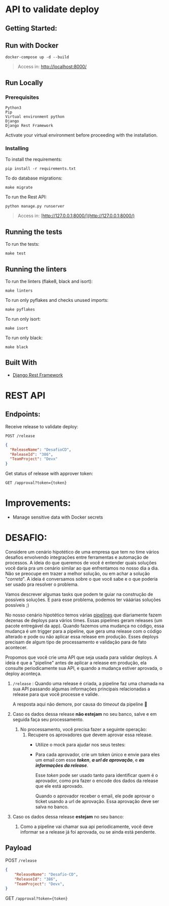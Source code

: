 # API to validate deploy

## []()Getting Started:

## Run with Docker

```
docker-compose up -d --build
```

> Access in: [http://localhost:8000/](http://localhost:8000/)

## Run Locally

### []()Prerequisites

```
Python3
Pip
Virtual environment python
Django
Django Rest Framework
```

Activate your virtual environment before proceeding with the installation.

### []()Installing

To install the requirements:

```
pip install -r requirements.txt
```

To do database migrations:

```
make migrate
```

To run the Rest API:

```
python manage.py runserver
```

> Access in: [http://127.0.0.1:8000/](http://127.0.0.1:8000/)

## []()Running the tests

To run the tests:

```
make test
```

## []()Running the linters

To run the linters (flake8, black and isort):

```
make linters
```

To run only pyflakes and checks unused imports:

```
make pyflakes
```

To run only isort:

```
make isort
```

To run only black:

```
make black
```

## []()Built With

- [Django Rest Framework](https://www.django-rest-framework.org/)

# REST API

## Endpoints:

Receive release to validate deploy:

`POST /release`

```json
{
  "ReleaseName": "DesafioCD",
  "ReleaseId": "386",
  "TeamProject": "Devx"
}
```

Get status of release with approver token:

`GET /approval?token={token}`

# Improvements:

- Manage sensitive data with Docker secrets


# DESAFIO:

Considere um cenário hipotético de uma empresa que tem no time vários desafios envolvendo integrações entre ferramentas e automação de processos. A ideia do que queremos de você é entender quais soluções você daria pra um cenário similar ao que enfrentamos no nosso dia a dia. Não se preocupe em trazer a melhor solução, ou em achar a solução "*correta*". A ideia é conversamos sobre o que você sabe e o que poderia ser usado pra resolver o problema. 

Vamos descrever algumas tasks que podem te guiar na construção de possíveis soluções. E para esse problema, podemos ter vááárias soluções possíveis ;) 

No nosso cenário hipotético temos várias [pipelines](https://docs.microsoft.com/en-us/azure/devops/pipelines/release/?view=azure-devops) que diariamente fazem dezenas de deploys para vários times. Essas pipelines geram releases (um pacote entregável da app). Quando fazemos uma mudança no código, essa mudança é um trigger para a pipeline, que gera uma release com o código alterado e pode ou não aplicar essa release em produção. Esses deploys precisam de algum tipo de processamento e validação para de fato acontecer.

Propomos que você crie uma API que seja usada para validar deploys. A ideia é que a "pipeline" antes de aplicar a release em produção, ela consulte periodicamente sua API, e quando a mudança estiver aprovada, o deploy aconteça.


1. `/release` : Quando uma release é criada, a pipeline faz uma chamada na sua API passando algumas informações principais relacionadas a release para que você processe e valide. 

    A resposta aqui não demore, por causa do *timeout* da pipeline 🤔


2. Caso os dados dessa release **não estejam** no seu banco, salve e em seguida faça seu processamento. 
    1. No processamento, você precisa fazer a seguinte operação:
        1. Recupere os aprovadores que devem aprovar essa release.
            - Utilize o mock para ajudar nos seus testes:

                [](https://run.mocky.io/v3/857ec66e-d39b-4c6a-85c8-9573cbd42ad7)

            - Para cada aprovador, crie um token único e envie para eles um email com esse ***token***, ***a url de aprovação***, e ***as informações da release***.

                Esse *token* pode ser usado tanto para identificar quem é o aprovador, como pra fazer o encode dos dados da release que ele está aprovado.

                Quando o aprovador receber o email, ele pode aprovar o ticket usando a url de aprovação. Essa aprovação deve ser salva no banco.


3. Caso os dados dessa release **estejam** no seu banco:
    1. Como a pipeline vai chamar sua api periodicamente, você deve informar se a release já foi aprovada, ou se ainda está pendente.

## Payload

POST `/release`

```json
{
    "ReleaseName": "Desafio-CD",
    "ReleaseId": "386",
    "TeamProject": "Devx",
} 
```

GET `/approval?token={token}`
